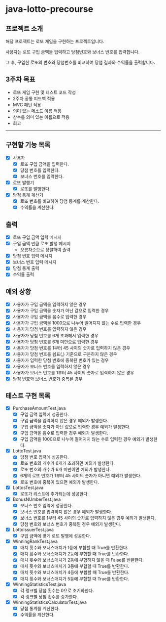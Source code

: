 # java-lotto-precourse

## 프로젝트 소개

해당 프로젝트는 로또 게임을 구현하는 프로젝트입니다.

사용자는 로또 구입 금액을 입력하고 당첨번호와 보너스 번호를 입력합니다.

그 후, 구입한 로또의 번호와 당첨번호를 비교하여 당첨 결과와 수익률을 출력합니다.

## 3주차 목표

- 로또 게임 구현 및 테스트 코드 작성
- 2주차 공통 피드백 적용
- MVC 패턴 적용
- 의미 있는 메소드 이름 적용
- 상수를 의미 있는 이름으로 적용
- 회고

---

## 구현할 기능 목록

- [x] 사용자
    - [x] 로또 구입 금액을 입력한다.
    - [x] 당첨 번호를 입력한다.
    - [x] 보너스 번호를 입력한다.
- [x] 로또 발행기
    - [x] 로또를 발행한다.
- [x] 당첨 통계 계산기
    - [x] 로또 번호를 비교하여 당첨 통계를 계산한다.
    - [x] 수익률을 계산한다.

## 출력

- [x] 로또 구입 금액 입력 메시지
- [x] 구입 금액 만큼 로또 발행 메시지
    - 오름차순으로 정렬하여 출력
- [x] 당첨 번호 입력 메시지
- [x] 보너스 번호 입력 메시지
- [x] 당첨 통계 출력
- [x] 수익률 출력

## 예외 상황

- [x] 사용자가 구입 금액을 입력하지 않은 경우
- [x] 사용자가 구입 금액을 숫자가 아닌 값으로 입력한 경우
- [x] 사용자가 구입 금액을 음수로 입력한 경우
- [x] 사용자가 구입 금액을 1000으로 나누어 떨어지지 않는 수로 입력한 경우
- [x] 사용자가 당첨 번호를 입력하지 않은 경우
- [x] 사용자가 당첨 번호를 6개 초과해서 입력한 경우
- [x] 사용자가 당첨 번호를 6개 미만으로 입력한 경우
- [x] 사용자가 당첨 번호를 1부터 45 사이의 숫자로 입력하지 않은 경우
- [x] 사용자가 당첨 번호를 쉼표(,) 기준으로 구분하지 않은 경우
- [x] 사용자가 입력한 당첨 번호에 중복된 번호가 있는 경우
- [x] 사용자가 보너스 번호를 입력하지 않은 경우
- [x] 사용자가 보너스 번호를 1부터 45 사이의 숫자로 입력하지 않은 경우
- [x] 당첨 번호와 보너스 번호가 중복된 경우

## 테스트 구현 목록

- [x] PurchaseAmountTest.java
    - [x] 구입 금액 입력에 성공한다.
    - [x] 구입 금액을 입력하지 않은 경우 예외가 발생한다.
    - [x] 구입 금액을 숫자가 아닌 값으로 입력한 경우 예외가 발생한다.
    - [x] 구입 금액을 음수로 입력한 경우 예외가 발생한다.
    - [x] 구입 금액을 1000으로 나누어 떨어지지 않는 수로 입력한 경우 예외가 발생한다.

- [x] LottoTest.java
    - [x] 당첨 번호 입력에 성공한다.
    - [x] 로또 번호의 개수가 6개가 초과하면 예외가 발생한다.
    - [x] 로또 번호의 개수가 6개 미만이면 예외가 발생한다.
    - [x] 6개의 로또 번호가 1부터 45 사이의 숫자가 아니면 예외가 발생한다.
    - [x] 로또 번호에 중복이 있으면 예외가 발생한다.

- [x] LottosTest.java
    - [x] 로또가 리스트에 추가되는데 성공한다.

- [x] BonusNUmberTest.java
    - [x] 보너스 번호 입력에 성공한다.
    - [x] 보너스 번호를 입력하지 않은 경우 예외가 발생한다.
    - [x] 보너스 번호를 1부터 45 사이의 숫자로 입력하지 않은 경우 예외가 발생한다.
    - [x] 당첨 번호와 보너스 번호가 중복된 경우 예외가 발생한다.

- [x] LottoIssuerTest.java
    - [x] 구입 금액에 맞게 로또 발행에 성공한다.

- [x] WinningRankTest.java
    - [x] 매치 횟수와 보너스매치가 1등에 부합할 때 True를 반환한다.
    - [x] 매치 횟수와 보너스매치가 2등에 부합할 때 True를 반환한다.
    - [x] 매치 횟수와 보너스매치가 2등에 부합하지 않을 때 False를 반환한다.
    - [x] 매치 횟수와 보너스매치가 3등에 부합할 때 True를 반환한다.
    - [x] 매치 횟수와 보너스매치가 4등에 부합할 때 True를 반환한다.
    - [x] 매치 횟수와 보너스매치가 5등에 부합할 때 True를 반환한다.

- [x] WinningStatisticsTest.java
    - [x] 각 랭크별 당첨 횟수는 0으로 초기화한다.
    - [x] 각 랭크별 당첨 횟수를 증가한다.

- [x] WinningStatisticsCalculatorTest.java
    - [x] 당첨 통계를 계산한다.
    - [x] 수익률을 계산한다.